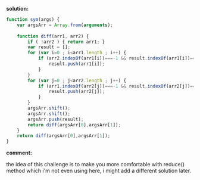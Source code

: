 **solution:**
```javascript
function sym(args) {
    var argsArr = Array.from(arguments); 
    
    function diff(arr1, arr2) {
        if ( !arr2 ) { return arr1; }
        var result = [];
        for (var i=0 ; i<arr1.length ; i++) {
            if (arr2.indexOf(arr1[i])===-1 && result.indexOf(arr1[i])===-1) {
                result.push(arr1[i]);
            }
        }
        for (var j=0 ; j<arr2.length ; j++) {
            if (arr1.indexOf(arr2[j])===-1 && result.indexOf(arr2[j])===-1) {
                result.push(arr2[j]);
            }
        }
        argsArr.shift();
        argsArr.shift();
        argsArr.push(result);
        return diff(argsArr[0],argsArr[1]);
    }
    return diff(argsArr[0],argsArr[1]);
}
```

**comment:**

the idea of this challenge is to make you more comfortable with reduce() method which i'm not even using here, i might add
a different solution later.
